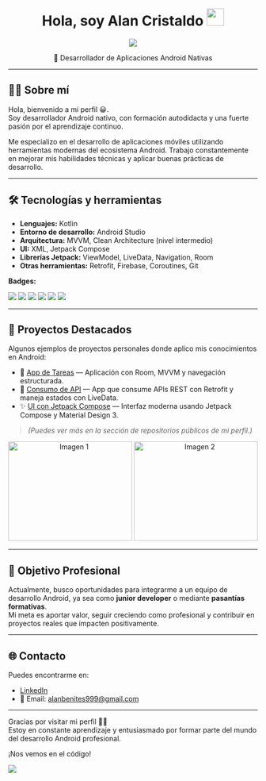 
<h1 align="center">Hola, soy Alan Cristaldo <img src="https://media.giphy.com/media/hvRJCLFzcasrR4ia7z/giphy.gif" width="35"></h1>

<p align="center">
  <img src="https://github.com/user-attachments/assets/b3169f9c-4ebd-4b15-a505-046f3128852f" />
</p>

<p align="center">
  📱 Desarrollador de Aplicaciones Android Nativas
</p>


---

## 👨‍💻 Sobre mí

Hola, bienvenido a mi perfil 😀.  
Soy desarrollador Android nativo, con formación autodidacta y una fuerte pasión por el aprendizaje continuo.

Me especializo en el desarrollo de aplicaciones móviles utilizando herramientas modernas del ecosistema Android. Trabajo constantemente en mejorar mis habilidades técnicas y aplicar buenas prácticas de desarrollo.

---

## 🛠️ Tecnologías y herramientas
- **Lenguajes:**  Kotlin
- **Entorno de desarrollo:**  Android Studio
- **Arquitectura:** MVVM, Clean Architecture (nivel intermedio)
- **UI:** XML, Jetpack Compose
- **Librerías Jetpack:**  ViewModel, LiveData, Navigation, Room
- **Otras herramientas:**  Retrofit, Firebase, Coroutines, Git

**Badges:**
<p>
  <img src="https://img.shields.io/badge/Kotlin-7F52FF.svg?style=for-the-badge&logo=Kotlin&logoColor=white"/>
  <img src="https://img.shields.io/badge/Android%20Studio-3DDC84.svg?style=for-the-badge&logo=Android-Studio&logoColor=white"/>
  <img src="https://img.shields.io/badge/Postman-FF6C37.svg?style=for-the-badge&logo=Postman&logoColor=white"/>
  <img src="https://img.shields.io/badge/Firebase-DD2C00.svg?style=for-the-badge&logo=Firebase&logoColor=white"/>
  <img src="https://img.shields.io/badge/Git-F05032.svg?style=for-the-badge&logo=Git&logoColor=white"/>
  <img src="https://img.shields.io/badge/Jetpack%20Compose-4285F4.svg?style=for-the-badge&logo=Jetpack-Compose&logoColor=white"/>
</p>

---

## 📱 Proyectos Destacados

Algunos ejemplos de proyectos personales donde aplico mis conocimientos en Android:

- 🎯 [App de Tareas](https://github.com/usuario/nombre-del-repo) — Aplicación con Room, MVVM y navegación estructurada.
- 🔄 [Consumo de API](https://github.com/usuario/nombre-del-repo) — App que consume APIs REST con Retrofit y maneja estados con LiveData.
- ✨ [UI con Jetpack Compose](https://github.com/usuario/nombre-del-repo) — Interfaz moderna usando Jetpack Compose y Material Design 3.

> *(Puedes ver más en la sección de repositorios públicos de mi perfil.)*

<p align="center">
  <img src="https://developer.android.com/static/studio/images/new-project-templates.png?hl=es-419" alt="Imagen 1" width="250" height="200"/>
  <img src="https://blog.desdelinux.net/wp-content/uploads/2018/07/studio.jpg" alt="Imagen 2" width="250" height="200"/>
</p>


---

## 🚀 Objetivo Profesional

Actualmente, busco oportunidades para integrarme a un equipo de desarrollo Android, ya sea como **junior developer** o mediante **pasantías formativas**.  
Mi meta es aportar valor, seguir creciendo como profesional y contribuir en proyectos reales que impacten positivamente.

---

## 🌐 Contacto

Puedes encontrarme en:

- [LinkedIn](https://www.linkedin.com/in/tu-perfil/)  
- 📧 Email: alanbenites999@gmail.com

---

Gracias por visitar mi perfil 👨‍💻  
Estoy en constante aprendizaje y entusiasmado por formar parte del mundo del desarrollo Android profesional.

¡Nos vemos en el código!

<img src="https://github-readme-stats.vercel.app/api/top-langs/?username=006900&layout=compact&langs_count=6&theme=tokyonight&border_radius=10&hide_progress=false" />
